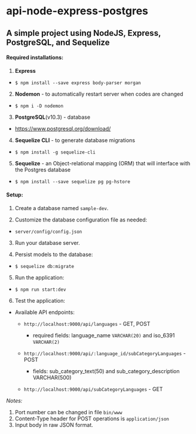 # api-node-express-postgres

## A simple project using NodeJS, Express, PostgreSQL, and Sequelize

#### Required installations:
1) **Express**
- `$ npm install --save express body-parser morgan`

2) **Nodemon** - to automatically restart server when codes are changed
- `$ npm i -D nodemon`

3) **PostgreSQL**(v10.3) - database
- https://www.postgresql.org/download/

4) **Sequelize CLI** - to generate database migrations
- `$ npm install -g sequelize-cli`

5) **Sequelize** - an Object-relational mapping (ORM) that will interface with the Postgres database
- `$ npm install --save sequelize pg pg-hstore`

#### Setup:
1) Create a database named `sample-dev`.

2) Customize the database configuration file as needed:
 - `server/config/config.json`

3) Run your database server.

4) Persist models to the database:
 - `$ sequelize db:migrate`

5) Run the application:
 - `$ npm run start:dev`

6) Test the application:
 - Available API endpoints:
   - `http://localhost:9000/api/languages` - GET, POST
     - required fields: language_name `VARCHAR(20)` and iso_6391 `VARCHAR(2)`
     
   - `http://localhost:9000/api/:language_id/subCategoryLanguages` - POST
     - fields: sub_category_text(50) and sub_category_description VARCHAR(500)
     
   - `http://localhost:9000/api/subCategoryLanguages` - GET


*Notes:*

1) Port number can be changed in file `bin/www`
2) Content-Type header for POST operations is `application/json`
3) Input body in raw JSON format.
